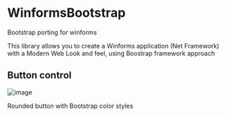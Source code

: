 # WinformsBootstrap
Bootstrap porting for winforms

This library allows you to create a Winforms application (Net Framework) with a Modern Web Look and feel, using Boostrap framework approach

## Button control
![image](https://user-images.githubusercontent.com/3187596/137153473-4589b64d-8148-4ba5-b05c-3c2af27debb0.png)


Rounded button with Bootstrap color styles
